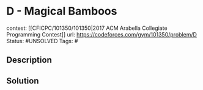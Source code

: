 # D - Magical Bamboos

contest: [[CFICPC/101350/101350|2017 ACM Arabella Collegiate Programming Contest]]
url: https://codeforces.com/gym/101350/problem/D
Status: #UNSOLVED
Tags: #

## Description

## Solution

